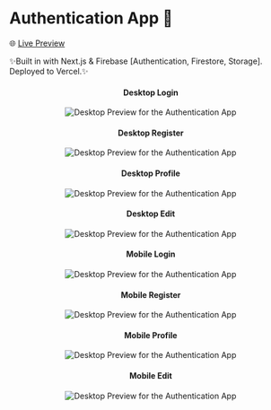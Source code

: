 # Authentication App 🔐

🌐 [Live Preview](https://entwistleox-authentication-app.vercel.app/)

✨Built in with Next.js & Firebase [Authentication, Firestore, Storage]. Deployed to Vercel.✨

<div align="center">
  
#### Desktop Login
![Desktop Preview for the Authentication App](./sources/login.png)

#### Desktop Register

![Desktop Preview for the Authentication App](./sources/register.png)

#### Desktop Profile

![Desktop Preview for the Authentication App](./sources/profile.png)

#### Desktop Edit

![Desktop Preview for the Authentication App](./sources/edit.png)

#### Mobile Login

![Desktop Preview for the Authentication App](./sources/mobile/login.png)

#### Mobile Register

![Desktop Preview for the Authentication App](./sources/mobile/register.png)

#### Mobile Profile

![Desktop Preview for the Authentication App](./sources/mobile/profile.png)

#### Mobile Edit

![Desktop Preview for the Authentication App](./sources/mobile/edit.png)

</div>
